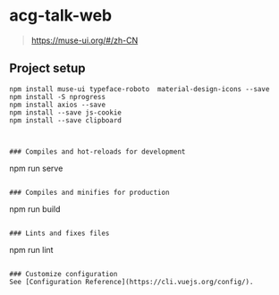 # acg-talk-web  

> https://muse-ui.org/#/zh-CN

## Project setup
```
npm install muse-ui typeface-roboto  material-design-icons --save
npm install -S nprogress
npm install axios --save
npm install --save js-cookie
npm install --save clipboard



### Compiles and hot-reloads for development
```
npm run serve
```

### Compiles and minifies for production
```
npm run build
```

### Lints and fixes files
```
npm run lint
```

### Customize configuration
See [Configuration Reference](https://cli.vuejs.org/config/).
